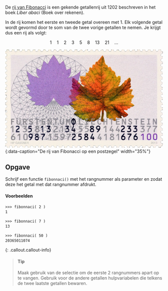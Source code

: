 De <a href="https://nl.wikipedia.org/wiki/Rij_van_Fibonacci" target="_blank">rij van Fibonacci</a> is een gekende getallenrij uit 1202 beschreven in het boek *Liber abaci* (Boek over rekenen).

In de rij komen het eerste en tweede getal overeen met 1. Elk volgende getal wordt gevormd door te som van de twee vorige getallen te nemen. Je krijgt dus een rij als volgt:

$$
1 \quad 1 \quad 2 \quad 3\quad 5\quad 8\quad 13\quad 21 \quad \ldots
$$

![Fibonacci](media/Fibonacci.png "Fibonacci"){:data-caption="De rij van Fibonacci op een postzegel" width="35%"}

## Opgave
Schrijf een functie `fibonnaci()` met het rangnummer als parameter en zodat deze het getal met dat rangnummer afdrukt.

#### Voorbeelden
```
>>> fibonnaci( 2 )
1
```
```
>>> fibonnaci( 7 )
13
```
```
>>> fibonnaci( 50 )
20365011074
```

{: .callout.callout-info}
> #### Tip
> Maak gebruik van de selectie om de eerste 2 rangnummers apart op te vangen. Gebruik voor de andere getallen hulpvariabelen die telkens de twee laatste getallen bewaren.